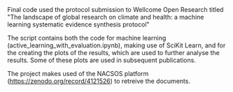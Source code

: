 ## 
Final code used the protocol submission to Wellcome Open Research titled "The landscape of global research on climate and health: a machine learning systematic evidence synthesis protocol"

The script contains both the code for machine learning (active_learning_with_evaluation.ipynb), making use of SciKit Learn, and for the creating the plots of the results, which are used to further analyse the results. Some of these plots are used in subsequent publications.

The project makes used of the NACSOS platform (https://zenodo.org/record/4121526) to retreive the documents. 

